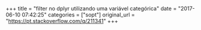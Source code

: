 +++
title = "filter no dplyr utilizando uma variável categórica"
date = "2017-06-10 07:42:25"
categories = ["sopt"]
original_url = "https://pt.stackoverflow.com/q/211341"
+++

